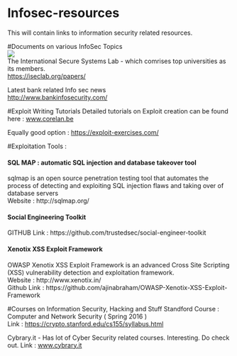 # Infosec-resources

This will contain links to information security related resources.

#Documents on various InfoSec Topics<br>
<img src="https://iseclab.org/static/iseclab/img/logo.png"><br>
The International Secure Systems Lab - which comrises top universities as its members. <br>
https://iseclab.org/papers/<br>

Latest bank related Info sec news <br>
http://www.bankinfosecurity.com/<br>

#Exploit Writing Tutorials
Detailed tutorials on Exploit creation can be found here :
www.corelan.be

Equally good option :
https://exploit-exercises.com/

#Exploitation Tools :

<h4> SQL MAP : automatic SQL injection and database takeover tool</h4>
sqlmap is an open source penetration testing tool that automates the process of detecting and exploiting SQL injection flaws and taking over of database servers<br>
Website : http://sqlmap.org/<br>


<h4>Social Engineering Toolkit</h4>
GITHUB Link : https://github.com/trustedsec/social-engineer-toolkit<br>

<h4>Xenotix XSS Exploit Framework</h4>
OWASP Xenotix XSS Exploit Framework is an advanced Cross Site Scripting (XSS) vulnerability detection and exploitation framework.<br>
Website : http://www.xenotix.in/<br>
Github Link : https://github.com/ajinabraham/OWASP-Xenotix-XSS-Exploit-Framework


#Courses on Information Security, Hacking and Stuff
Standford Course : Computer and Network Security ( Spring 2016 ) <br>
Link : https://crypto.stanford.edu/cs155/syllabus.html<br>

Cybrary.it - Has lot of Cyber Security related courses. Interesting. Do check out.
Link : www.cybrary.it


